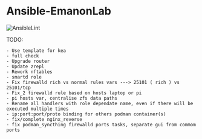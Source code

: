 # Ansible-EmanonLab
![AnsibleLint](https://github.com/EmanonUser/Ansible-EmanonLab/actions/workflows/ansible-lint.yml/badge.svg)

TODO:
 
    - Use template for kea
    - full check
    - Upgrade router
    - Update zrepl
    - Rework nftables
    - smartd role
    - Fix firewalld rich vs normal rules vars ---> 25101 ( rich ) vs 25101/tcp
    - Fix_2 firewalld rule based on hosts laptop or pi
    - pi hosts var, centralise zfs data paths
    - Rename all handlers with role dependate name, even if there will be executed multiple times
    - ip:port:port/proto binding for others podman container(s)
    - fix/complete nginx_reverse
    - fix podman_syncthing firewalld ports tasks, separate gui from commom ports